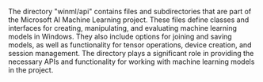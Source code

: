 The directory "winml/api" contains files and subdirectories that are part of the Microsoft AI Machine Learning project. These files define classes and interfaces for creating, manipulating, and evaluating machine learning models in Windows. They also include options for joining and saving models, as well as functionality for tensor operations, device creation, and session management. The directory plays a significant role in providing the necessary APIs and functionality for working with machine learning models in the project.